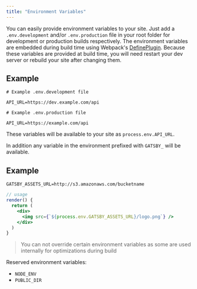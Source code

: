 ```yaml
---
title: "Environment Variables"
---
```


You can easily provide environment variables to your site. Just add a `.env.development` and/or `.env.production` file in your root folder for development or production builds respectively. The environment variables are embedded during build time using Webpack's [DefinePlugin](https://webpack.js.org/plugins/define-plugin/). Because these variables are provided at build time, you will need restart your dev server or rebuild your site after changing them.

## Example

```
# Example .env.development file

API_URL=https://dev.example.com/api
```

```
# Example .env.production file

API_URL=https://example.com/api

```

These variables will be available to your site as `process.env.API_URL`.

In addition any variable in the environment prefixed with `GATSBY_` will be available.

## Example

```
GATSBY_ASSETS_URL=http://s3.amazonaws.com/bucketname
```

```jsx
// usage
render() {
  return (
    <div>
      <img src={`${process.env.GATSBY_ASSETS_URL}/logo.png`} />
    </div>
  )
}
```



> You can not override certain environment variables as some are used internally for optimizations during build

Reserved environment variables:

- `NODE_ENV`
- `PUBLIC_DIR`
